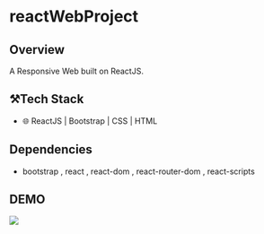 # reactWebProject

## Overview

A Responsive Web built on ReactJS.


## ⚒️Tech Stack

- 🌐 ReactJS | Bootstrap | CSS | HTML


## Dependencies 

- bootstrap , react , react-dom , react-router-dom , react-scripts


## DEMO

<img src="demo.gif">





